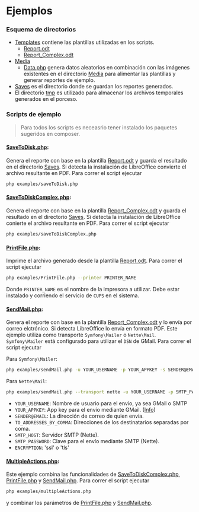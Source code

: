 # Ejemplos

### Esquema de directorios

* [Templates](templates) contiene las plantillas utilizadas en los scripts.
  * [Report.odt](templates/Report.odt)
  * [Report_Complex.odt](templates/Report_Complex.odt)
* [Media](media)
  * [Data.php](media/data.php) genera datos aleatorios en combinación con las imágenes existentes en el directorio [Media](media) para alimentar las plantillas y generar reportes de ejemplo.
* [Saves](saves) es el directorio donde se guardan los reportes generados.
* El directorio [tmp](./tmp) es utilizado para almacenar los archivos temporales generados en el porceso.

### Scripts de ejemplo

> Para todos los scripts es neceasrio tener instalado los paquetes sugeridos en composer.

#### [SaveToDisk.php](saveToDisk.php):

Genera el reporte con base en la plantilla [Report.odt](templates/Report.odt) y guarda el resultado en el directorio [Saves](saves).
Si detecta la instalación de LibreOffice convierte el archivo resultante en PDF.
Para correr el script ejecutar 
```sh
php examples/saveToDisk.php
```

#### [SaveToDiskComplex.php](saveToDiskComplex.php):

Genera el reporte con base en la plantilla [Report_Complex.odt](templates/Report_Complex.odt) y guarda el resultado en el directorio [Saves](saves).
Si detecta la instalación de LibreOffice conierte el archivo resultante en PDF.
Para correr el script ejecutar 
```sh
php examples/saveToDiskComplex.php
```

#### [PrintFile.php](printFile.php):

Imprime el archivo generado desde la plantilla [Report.odt](templates/Report.odt).
Para correr el script ejecutar 
```sh
php examples/PrintFile.php --printer PRINTER_NAME
```
Donde `PRINTER_NAME` es el nombre de la impresora a utilizar.
Debe estar instalado y corriendo el servicio de `CUPS` en el sistema.

#### [SendMail.php](sendMail.php):

Genera el reporte con base en la plantilla [Report_Complex.odt](templates/Report_Complex.odt) y lo envía por correo elctrónico.
Si detecta LibreOffice lo envía en formato PDF. 
Este ejemplo utiliza como transporte `Symfony\Mailer` o `Nette\Mail`.
`Symfony\Mailer` está configurado para utilizar el `DSN` de GMail.
Para correr el script ejecutar

Para `Symfony\Mailer`:
```sh
php examples/sendMail.php -u YOUR_USERNAME -p YOUR_APPKEY -s SENDER@EMAIL -t TO_ADDRESSES_BY_COMMA
```

Para `Nette\Mail`:
```sh
php examples/sendMail.php --transport nette -u YOUR_USERNAME -p SMTP_PASSWORD -s SENDER@EMAIL -t TO_ADDRESSES_BY_COMMA  -h SMTP_HOST -e ENCRYPTION
```
* `YOUR_USERNAME`: Nombre de usuario para el envío, ya sea GMail o SMTP
* `YOUR_APPKEY`: App key para el envío mediante GMail. ([Info](https://support.google.com/mail/answer/185833))
* `SENDER@EMAIL`: La dirección de correo de quien envía.
* `TO_ADDRESSES_BY_COMMA`: Direcciones de los destinatarios separadas por coma.
* `SMTP_HOST`: Servidor SMTP (Nette).
* `SMTP_PASSWORD`: Clave para el envío mediante SMTP (Nette).
* `ENCRYPTION`:  'ssl' o 'tls'


#### [MultipleActions.php](multipleActions.php):

Este ejemplo combina las funcionalidades de [SaveToDiskComplex.php](saveToDiskComplex.php), [PrintFile.php](printFile.php) y [SendMail.php](sendMail.php).
Para correr el script ejecutar 
```sh
php examples/multipleActions.php
```
y combinar los parámetros de [PrintFile.php](printFile.php) y [SendMail.php](sendMail.php).
